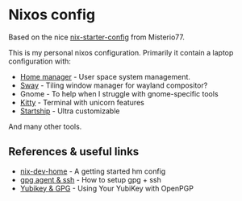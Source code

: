 # Nixos config


Based on the nice [nix-starter-config](https://github.com/Misterio77/nix-starter-configs) from Misterio77.

This is my personal nixos configuration. Primarily it contain a laptop configuration with:

- [Home manager](https://github.com/nix-community/home-manager) - User space system management.
- [Sway](https://swaywm.org/) - Tiling window manager for wayland compositor?
- Gnome - To help when I struggle with gnome-specific tools
- [Kitty](https://sw.kovidgoyal.net/kitty/) - Terminal with unicorn features
- [Startship](https://starship.rs/) - Ultra customizable

And many other tools.

## References & useful links

- [nix-dev-home](https://github.com/juspay/nix-dev-home) - A getting started hm config 
- [gpg agent & ssh](https://gist.github.com/mcattarinussi/834fc4b641ff4572018d0c665e5a94d3) - How to setup gpg + ssh
- [Yubikey & GPG](https://support.yubico.com/hc/en-us/articles/360013790259-Using-Your-YubiKey-with-OpenPGP) - Using Your YubiKey with OpenPGP